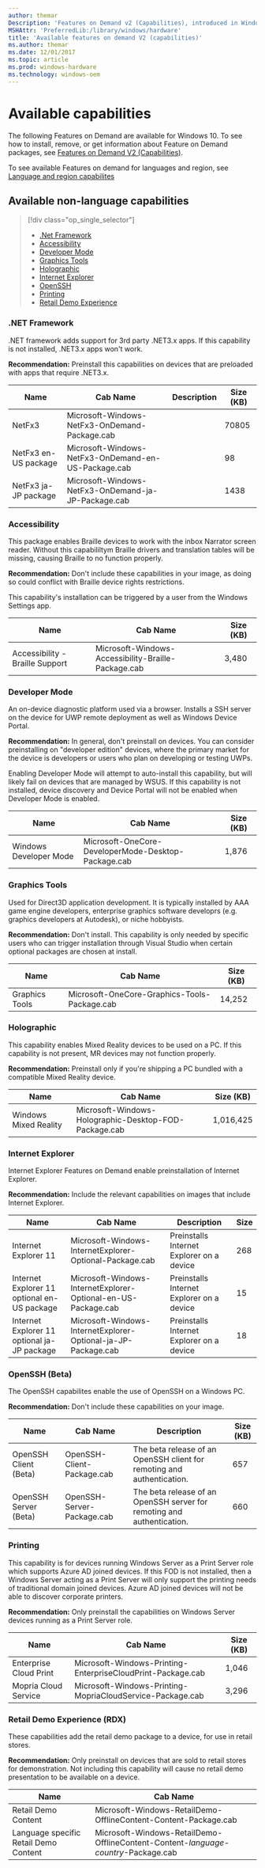```yaml
---
author: themar
Description: 'Features on Demand v2 (Capabilities), introduced in Windows 10, are Windows feature packages that can be added at any time. This page describes non-language FoDs.'
MSHAttr: 'PreferredLib:/library/windows/hardware'
title: 'Available features on demand V2 (capabilities)'
ms.author: themar
ms.date: 12/01/2017
ms.topic: article
ms.prod: windows-hardware
ms.technology: windows-oem
---
```


# Available capabilities

The following Features on Demand are available for Windows 10. To see how to install, remove, or get information about Feature on Demand packages, see [Features on Demand V2 (Capabilities)](features-on-demand-v2--capabilities.md). 

To see available Features on demand for languages and region, see [Language and region capabilites](features-on-demand-language-fod.md)


## Available non-language capabilities

> [!div class="op_single_selector"]
> - [.Net Framework](#dotnet)
> - [Accessibility](#accessibility)
> - [Developer Mode](#developer-mode)
> - [Graphics Tools](#graphics-tools)
> - [Holographic](#holographic)
> - [Internet Explorer](#internet-explorer)
> - [OpenSSH](#openssh)
> - [Printing](#printing)
> - [Retail Demo Experience](#retail-demo-experience-rdx)

### <span id="DOTNET"></span><span id="dotnet"></span> .NET Framework  

.NET framework adds support for 3rd party .NET3.x apps. If this capability is not installed, .NET3.x apps won't work.

**Recommendation:** Preinstall this capabilities on devices that are preloaded with apps that require .NET3.x.

| Name | Cab Name |  Description |                                            Size (KB) |
|-----------|-----------------------------------|--------------------------------------| --- |
| NetFx3    | Microsoft-Windows-NetFx3-OnDemand-Package.cab     |  | 70805 |
| NetFx3 en-US package          | Microsoft-Windows-NetFx3-OnDemand-en-US-Package.cab |   | 98   |
| NetFx3 ja-JP package          | Microsoft-Windows-NetFx3-OnDemand-ja-JP-Package.cab |   | 1438 |

### Accessibility

This package enables Braille devices to work with the inbox Narrator screen reader. Without this capabililtym Braille drivers and translation tables will be missing, causing Braille to no function properly.

**Recommendation:** Don't include these capabilities in your image, as doing so could conflict with Braille device rights restrictions.

This capability's installation can be triggered by a user from the Windows Settings app. 

| Name | Cab Name |  Size (KB) |
|-----------------------|---------------------------------------------------|---------------------|
| Accessibility - Braille Support | Microsoft-Windows-Accessibility-Braille-Package.cab | 3,480 |

### Developer Mode

An on-device diagnostic platform used via a browser.  Installs a SSH server on the device for UWP remote deployment as well as Windows Device Portal.

**Recommendation:** In general, don't preinstall on devices. You can consider preinstalling on "developer edition" devices, where the primary market for the device is developers or users who plan on developing or testing UWPs.

Enabling Developer Mode will attempt to auto-install this capability, but will likely fail on devices that are managed by WSUS. If this capability is not installed, device discovery and Device Portal will not be enabled when Developer Mode is enabled.

| Name | Cab Name |   Size (KB) |
|-----------------------|---------------------------------------------------|---------------------|
| Windows Developer Mode | Microsoft-OneCore-DeveloperMode-Desktop-Package.cab | 1,876 |

### Graphics Tools

Used for Direct3D application development.  It is typically installed by AAA game engine developers, enterprise graphics software developrs (e.g. graphics developers at Autodesk), or niche hobbyists.  

**Recommendation:** Don't install. This capability is only needed by specific users who can trigger installation through Visual Studio when certain optional packages are chosen at install.

| Name | Cab Name |   Size (KB) |
|-----------------------|---------------------------------------------------|---------------------|
| Graphics Tools | Microsoft-OneCore-Graphics-Tools-Package.cab | 14,252 |


### Holographic

This capability enables Mixed Reality devices to be used on a PC. If this capability is not present, MR devices may not function properly.

**Recommendation:** Preinstall only if you're shipping a PC bundled with a compatible Mixed Reality device.

| Name | Cab Name |  Size (KB) |
|-----------------------|---------------------------------------------------|---------------------|
| Windows Mixed Reality | Microsoft-Windows-Holographic-Desktop-FOD-Package.cab | 1,016,425 |


### Internet Explorer

Internet Explorer Features on Demand enable preinstallation of Internet Explorer.

**Recommendation:** Include the relevant capabilities on images that include Internet Explorer.

| Name | Cab Name |  Description | Size |
|-----------------------|---------------------------------------------------|-----------|----------|
| Internet Explorer 11  | Microsoft-Windows-InternetExplorer-Optional-Package.cab | Preinstalls Internet Explorer on a device | 268 |
| Internet Explorer 11 optional en-US package | Microsoft-Windows-InternetExplorer-Optional-en-US-Package.cab | Preinstalls Internet Explorer on a device | 15 |
| Internet Explorer 11 optional ja-JP package | Microsoft-Windows-InternetExplorer-Optional-ja-JP-Package.cab | Preinstalls Internet Explorer on a device | 18 |


### <span id="OPENSSH"></span><span id="openssh"></span> OpenSSH (Beta)

The OpenSSH capabilites enable the use of OpenSSH on a Windows PC.

**Recommendation:** Don't include these capabilities on your image.

| Name | Cab Name |  Description | Size (KB) |
|-----------------------|---------------------------|-------------------------------------|-----|
| OpenSSH Client (Beta) | OpenSSH-Client-Package.cab | The beta release of an OpenSSH client for remoting and authentication. | 657 |
| OpenSSH Server (Beta) | OpenSSH-Server-Package.cab | The beta release of an OpenSSH server for remoting and authentication. | 660 |


### Printing

This capability is for devices running Windows Server as a Print Server role which supports Azure AD joined devices.  If this FOD is not installed, then a Windows Server acting as a Print Server will only support the printing needs of traditional domain joined devices.  Azure AD joined devices will not be able to discover corporate printers.

**Recommendation:** Only preinstall the capabilities on Windows Server devices running as a Print Server role.

| Name | Cab Name | Size (KB) |
|-----------------------|---------------------------------------------------|---------------------|
| Enterprise Cloud Print | Microsoft-Windows-Printing-EnterpriseCloudPrint-Package.cab | 1,046  |
| Mopria Cloud Service | Microsoft-Windows-Printing-MopriaCloudService-Package.cab | 3,296 |


### Retail Demo Experience (RDX)

These capabilities add the retail demo package to a device, for use in retail stores.

**Recommendation:** Only preinstall on devices that are sold to retail stores for demonstration. Not including this capability will cause no retail demo presentation to be available on a device.

| Name | Cab Name |
|-----------------------|---------------------------------------------------|
| Retail Demo Content  | Microsoft-Windows-RetailDemo-OfflineContent-Content-Package.cab |
| Language specific Retail Demo Content | Microsoft-Windows-RetailDemo-OfflineContent-Content-*language-country*-Package.cab |